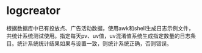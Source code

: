 logcreator
==========

根据数据库中已有投放点、广告活动数据，使用awk和shell生成日志示例文件，共统计系统测试使用。指定每天pv、uv值，uv混淆值系统生成指定数量的日志条目。统计系统统计结果如果与设置一致，则统计系统正确，否则错误。
